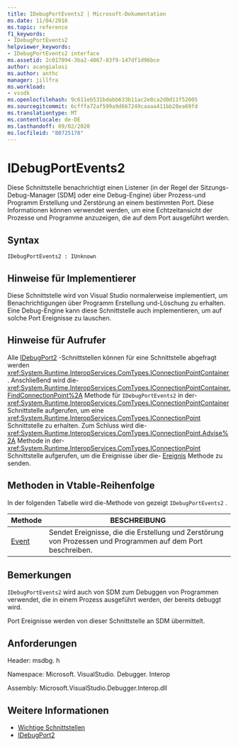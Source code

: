 ```yaml
---
title: IDebugPortEvents2 | Microsoft-Dokumentation
ms.date: 11/04/2016
ms.topic: reference
f1_keywords:
- IDebugPortEvents2
helpviewer_keywords:
- IDebugPortEvents2 interface
ms.assetid: 2c017094-3ba2-4067-83f9-147df1d96bce
author: acangialosi
ms.author: anthc
manager: jillfra
ms.workload:
- vssdk
ms.openlocfilehash: 9c611eb531bdabb633b11ac2e8ca2d0d11f52005
ms.sourcegitcommit: 6cfffa72af599a9d667249caaaa411bb28ea69fd
ms.translationtype: MT
ms.contentlocale: de-DE
ms.lasthandoff: 09/02/2020
ms.locfileid: "80725178"
---
```

# <a name="idebugportevents2"></a>IDebugPortEvents2
Diese Schnittstelle benachrichtigt einen Listener (in der Regel der Sitzungs-Debug-Manager [SDM] oder eine Debug-Engine) über Prozess-und Programm Erstellung und Zerstörung an einem bestimmten Port. Diese Informationen können verwendet werden, um eine Echtzeitansicht der Prozesse und Programme anzuzeigen, die auf dem Port ausgeführt werden.

## <a name="syntax"></a>Syntax

```
IDebugPortEvents2 : IUnknown
```

## <a name="notes-for-implementers"></a>Hinweise für Implementierer
 Diese Schnittstelle wird von Visual Studio normalerweise implementiert, um Benachrichtigungen über Programm Erstellung und-Löschung zu erhalten. Eine Debug-Engine kann diese Schnittstelle auch implementieren, um auf solche Port Ereignisse zu lauschen.

## <a name="notes-for-callers"></a>Hinweise für Aufrufer
 Alle [IDebugPort2](../../../extensibility/debugger/reference/idebugport2.md) -Schnittstellen können für eine Schnittstelle abgefragt werden <xref:System.Runtime.InteropServices.ComTypes.IConnectionPointContainer> . Anschließend wird die- <xref:System.Runtime.InteropServices.ComTypes.IConnectionPointContainer.FindConnectionPoint%2A> Methode für `IDebugPortEvents2` in der- <xref:System.Runtime.InteropServices.ComTypes.IConnectionPointContainer> Schnittstelle aufgerufen, um eine <xref:System.Runtime.InteropServices.ComTypes.IConnectionPoint> Schnittstelle zu erhalten. Zum Schluss wird die- <xref:System.Runtime.InteropServices.ComTypes.IConnectionPoint.Advise%2A> Methode in der- <xref:System.Runtime.InteropServices.ComTypes.IConnectionPoint> Schnittstelle aufgerufen, um die Ereignisse über die- [Ereignis](../../../extensibility/debugger/reference/idebugportevents2-event.md) Methode zu senden.

## <a name="methods-in-vtable-order"></a>Methoden in Vtable-Reihenfolge
 In der folgenden Tabelle wird die-Methode von gezeigt `IDebugPortEvents2` .

|Methode|BESCHREIBUNG|
|------------|-----------------|
|[Event](../../../extensibility/debugger/reference/idebugportevents2-event.md)|Sendet Ereignisse, die die Erstellung und Zerstörung von Prozessen und Programmen auf dem Port beschreiben.|

## <a name="remarks"></a>Bemerkungen
 `IDebugPortEvents2` wird auch von SDM zum Debuggen von Programmen verwendet, die in einem Prozess ausgeführt werden, der bereits debuggt wird.

 Port Ereignisse werden von dieser Schnittstelle an SDM übermittelt.

## <a name="requirements"></a>Anforderungen
 Header: msdbg. h

 Namespace: Microsoft. VisualStudio. Debugger. Interop

 Assembly: Microsoft.VisualStudio.Debugger.Interop.dll

## <a name="see-also"></a>Weitere Informationen
- [Wichtige Schnittstellen](../../../extensibility/debugger/reference/core-interfaces.md)
- [IDebugPort2](../../../extensibility/debugger/reference/idebugport2.md)
